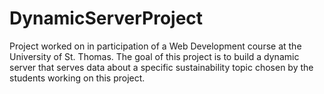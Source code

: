 # DynamicServerProject
Project worked on in participation of a Web Development course at the University of St. Thomas. 
The goal of this project is to build a dynamic server that serves data about a specific 
sustainability topic chosen by the students working on this project. 